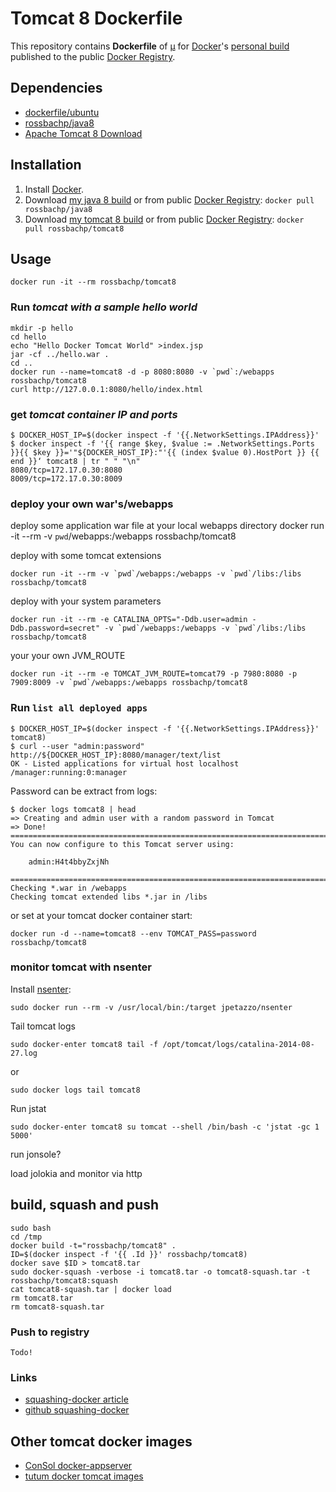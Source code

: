 # Tomcat 8 Dockerfile


This repository contains **Dockerfile** of [µ](https://tomcat.apache.org/) for [Docker](https://www.docker.io/)'s [personal build](https://index.docker.io/u/rossbachp/tomcat8/) published to the public [Docker Registry](https://index.docker.io/).


## Dependencies

* [dockerfile/ubuntu](http://dockerfile.github.io/#/ubuntu)
* [rossbachp/java8](http://github.com/rossbachp/dockerbox)
* [Apache Tomcat 8 Download ](https://archive.apache.org/dist/tomcat/tomcat-8)

## Installation

1. Install [Docker](https://www.docker.io/).
2. Download [my java 8 build](https://index.docker.io/u/rossbachp/java8/) or from public [Docker Registry](https://index.docker.io/): `docker pull rossbachp/java8`
3. Download [my tomcat 8 build](https://index.docker.io/u/rossbachp/tomcat8/) or from public [Docker Registry](https://index.docker.io/): `docker pull rossbachp/tomcat8`

## Usage

    docker run -it --rm rossbachp/tomcat8

### Run _tomcat with a sample hello world_

    mkdir -p hello
    cd hello
    echo "Hello Docker Tomcat World" >index.jsp
    jar -cf ../hello.war .
    cd ..
    docker run --name=tomcat8 -d -p 8080:8080 -v `pwd`:/webapps rossbachp/tomcat8
    curl http://127.0.0.1:8080/hello/index.html

### get _tomcat container IP and ports_

    $ DOCKER_HOST_IP=$(docker inspect -f '{{.NetworkSettings.IPAddress}}'
    $ docker inspect -f '{{ range $key, $value := .NetworkSettings.Ports }}{{ $key }}='"${DOCKER_HOST_IP}:"'{{ (index $value 0).HostPort }} {{ end }}‘ tomcat8 | tr " " "\n"
    8080/tcp=172.17.0.30:8080
    8009/tcp=172.17.0.30:8009

### deploy your own war's/webapps

deploy some application war file at your local webapps directory
    docker run -it --rm -v `pwd`/webapps:/webapps rossbachp/tomcat8

deploy with some tomcat extensions

    docker run -it --rm -v `pwd`/webapps:/webapps -v `pwd`/libs:/libs rossbachp/tomcat8

deploy with your system parameters

    docker run -it --rm -e CATALINA_OPTS="-Ddb.user=admin -Ddb.password=secret" -v `pwd`/webapps:/webapps -v `pwd`/libs:/libs rossbachp/tomcat8

your your own JVM_ROUTE

    docker run -it --rm -e TOMCAT_JVM_ROUTE=tomcat79 -p 7980:8080 -p 7909:8009 -v `pwd`/webapps:/webapps rossbachp/tomcat8

### Run `list all deployed apps`

    $ DOCKER_HOST_IP=$(docker inspect -f '{{.NetworkSettings.IPAddress}}' tomcat8)
    $ curl --user "admin:password" http://${DOCKER_HOST_IP}:8080/manager/text/list
    OK - Listed applications for virtual host localhost
    /manager:running:0:manager

Password can be extract from logs:

    $ docker logs tomcat8 | head
    => Creating and admin user with a random password in Tomcat
    => Done!
    ========================================================================
    You can now configure to this Tomcat server using:

        admin:H4t4bbyZxjNh

    ========================================================================
    Checking *.war in /webapps
    Checking tomcat extended libs *.jar in /libs

or set at your tomcat docker container start:

    docker run -d --name=tomcat8 --env TOMCAT_PASS=password rossbachp/tomcat8

### monitor tomcat with nsenter

Install [nsenter](https://github.com/jpetazzo/nsenter):

    sudo docker run --rm -v /usr/local/bin:/target jpetazzo/nsenter

Tail tomcat logs

    sudo docker-enter tomcat8 tail -f /opt/tomcat/logs/catalina-2014-08-27.log

or

    sudo docker logs tail tomcat8

Run jstat

    sudo docker-enter tomcat8 su tomcat --shell /bin/bash -c 'jstat -gc 1 5000'

run jonsole?

load jolokia and monitor via http

## build, squash and push


    sudo bash
    cd /tmp
    docker build -t="rossbachp/tomcat8" .
    ID=$(docker inspect -f '{{ .Id }}' rossbachp/tomcat8)
    docker save $ID > tomcat8.tar
    sudo docker-squash -verbose -i tomcat8.tar -o tomcat8-squash.tar -t rossbachp/tomcat8:squash
    cat tomcat8-squash.tar | docker load
    rm tomcat8.tar
    rm tomcat8-squash.tar


### Push to registry

    Todo!

### Links

* [squashing-docker article](http://jasonwilder.com/blog/2014/08/19/squashing-docker-images/)
* [github squashing-docker](https://github.com/jwilder/docker-squash)

## Other tomcat docker images

* [ ConSol docker-appserver](https://github.com/ConSol/docker-appserver)
* [tutum docker  tomcat images](https://github.com/tutumcloud/tutum-docker-tomcat)
